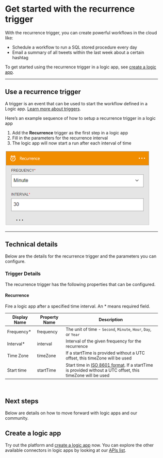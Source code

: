 <properties
	pageTitle="Add the recurrence trigger in Logic Apps | Microsoft Azure"
	description="Overview of the recurrence trigger, and how to use with an Azure logic app."
	services=""
	documentationCenter="" 
	authors="jeffhollan"
	manager="erikre"
	editor=""
	tags="connectors"/>

<tags
   ms.service="app-service-logic"
   ms.devlang="na"
   ms.topic="article"
   ms.tgt_pltfrm="na"
   ms.workload="na" 
   ms.date="07/18/2016"
   ms.author="jehollan"/>

# Get started with the recurrence trigger

With the recurrence trigger, you can create powerful workflows in the cloud like:

- Schedule a workflow to run a SQL stored procedure every day
- Email a summary of all tweets within the last week about a certain hashtag

To get started using the recurrence trigger in a logic app, see [create a logic app](../app-service-logic/app-service-logic-create-a-logic-app.md).

---

## Use a recurrence trigger

A trigger is an event that can be used to start the workflow defined in a Logic app. [Learn more about triggers](connectors-overview.md). 

Here’s an example sequence of how to setup a recurrence trigger in a logic app

1. Add the **Recurrence** trigger as the first step in a logic app
1. Fill in the parameters for the recurrence interval
1. The logic app will now start a run after each interval of time

![HTTP Trigger](./media/connectors-native-recurrence/using-trigger.png)

---

## Technical details

Below are the details for the recurrence trigger and the parameters you can configure.

### Trigger Details

The recurrence trigger has the following properties that can be configured.

#### Recurrence
Fire a logic app after a specified time interval.
An * means required field.

|Display Name|Property Name|Description|
|---|---|---|
|Frequency*|frequency|The unit of time - `Second`, `Minute`, `Hour`, `Day`, or `Year`|
|Interval*|interval|Interval of the given frequency for the recurrence|
|Time Zone|timeZone|If a startTime is provided without a UTC offset, this timeZone will be used|
|Start time|startTime|Start time in [ISO 8601 format](https://en.wikipedia.org/wiki/ISO_8601#Combined_date_and_time_representations). If a startTime is provided without a UTC offset, this timeZone will be used|
<br>


## Next steps

Below are details on how to move forward with logic apps and our community.

## Create a logic app

Try out the platform and [create a logic app](../app-service-logic/app-service-logic-create-a-logic-app.md) now. You can explore the other available connectors in logic apps by looking at our [APIs list](apis-list.md).
